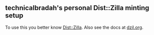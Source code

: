 ## technicalbradah's personal Dist::Zilla minting setup

To use this you better know [Dist::Zilla](https://metacpan.org/pod/Dist::Zilla). Also see the docs at [dzil.org](http://dzil.org).
